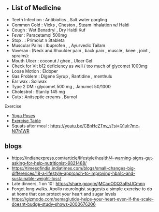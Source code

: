 * ## List of Medicine
- Teeth Infection : Antibiotics  , Salt water gargling
- Common Cold : Vicks , Cheston , Steam Inhalation w/ Haldi 
- Cough : Wet Benadryl ,  Dry Haldi Kuf 
- Fever : Paracetamol 500mg
- Stop . : Primolut n 3tableta
- Muscular Pains  : Ibuprofen , , Ayurvedic Tailam 
- Voveran : (Neck and Shoulder pain , back pain , muscle , knee , joint , sprains): 
- Mouth Ulcer : coconut  / ghee , Ulcer Gel
- Check for Vit b12 deficiency as well / too much of glycomet 1000mg
- Loose Motion : Eldoper
- Gas Problem : Digene Syrup , Rantidine , menthulu
- Ear wax : Soliwax 
- Type 2 DM : glycomet 500 mg , Janumet 50/1000 
- Cholestrol : Stanlip 145 mg
- Cuts  : Anitseptic creams , Burnol


Exercise
* [Yoga Poses](https://www.yogajournal.com/pose-finder/pose-finder/)
* [Exercise Table](https://www.usc.edu.au/media/1000574/Exercises-for-Computer-Users-and-Office-Workers.pdf)
* Squats after meal : https://youtu.be/CBnHcZTnv_s?si=Q1uIr7mc-Ni7h1WR


## blogs
* https://indianexpress.com/article/lifestyle/health/4-warning-signs-gut-asking-for-help-nutritionist-9821488/
* https://timesofindia.indiatimes.com/blogs/small-changes-big-differences/18-a-lifestyle-approach-to-improving-hba1c-and-sustainable-weight-loss/
* Late dinners, 1 on 10’: https://share.google/jMCaoODQ3aRsUCmnp
* Forget long walks. Apollo neurologist suggests a simple exercise to do at home that can protect your heart and sugar levels
* https://gizmodo.com/semaglutide-helps-your-heart-even-if-the-scale-doesnt-budge-study-shows-2000676206

